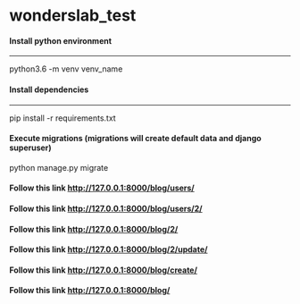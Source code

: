 # wonderslab_test


#### Install python environment
---------------------------------
python3.6 -m venv venv_name

#### Install dependencies
--------------------------------
pip install -r requirements.txt

#### Execute migrations (migrations will create default data and django superuser)
python manage.py migrate

#### Follow this link http://127.0.0.1:8000/blog/users/
#### Follow this link http://127.0.0.1:8000/blog/users/2/
#### Follow this link http://127.0.0.1:8000/blog/2/
#### Follow this link http://127.0.0.1:8000/blog/2/update/
#### Follow this link http://127.0.0.1:8000/blog/create/
#### Follow this link http://127.0.0.1:8000/blog/
